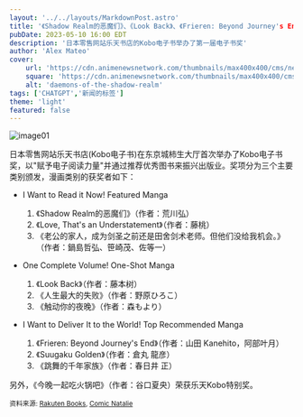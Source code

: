 ```yaml
---
layout: '../../layouts/MarkdownPost.astro'
title: '《Shadow Realm的恶魔们》、《Look Back》、《Frieren: Beyond Journey's End》漫画荣获第一届乐天Kobo电子书奖'
pubDate: 2023-05-10 16:00 EDT
description: '日本零售网站乐天书店的Kobo电子书举办了第一届电子书奖'
author: 'Alex Mateo'
cover:
    url: 'https://cdn.animenewsnetwork.com/thumbnails/max400x400/cms/news.5/187915/daemons-of-the-shadow-realm.jpg'
    square: 'https://cdn.animenewsnetwork.com/thumbnails/max400x400/cms/news.5/187915/daemons-of-the-shadow-realm.jpg'
    alt: 'daemons-of-the-shadow-realm'
tags: ['CHATGPT','新闻的标签']
theme: 'light'
featured: false
---
```


![image01](https://cdn.animenewsnetwork.com/thumbnails/max400x400/cms/news.5/187915/daemons-of-the-shadow-realm.jpg)

日本零售网站乐天书店(Kobo电子书)在东京城柿生大厅首次举办了Kobo电子书奖，以"赋予电子阅读力量"并通过推荐优秀图书来振兴出版业。奖项分为三个主要类别颁发，漫画类别的获奖者如下：

* I Want to Read it Now! Featured Manga

    1. 《Shadow Realm的恶魔们》（作者：荒川弘）
    2. 《Love, That's an Understatement》（作者：藤桃）
    3. 《老公的家人，成为剑圣之前还是田舍剑术老师。但他们没给我机会。》（作者：鍋島哲弘、笹崎茂、佐等一）

* One Complete Volume! One-Shot Manga

    1. 《Look Back》（作者：藤本树）
    2. 《人生最大的失败》（作者：野原ひろこ）
    3. 《触动你的夜晚》（作者：森もより）

* I Want to Deliver It to the World! Top Recommended Manga

    1. 《Frieren: Beyond Journey's End》（作者：山田 Kanehito，阿部叶月）
    2. 《Suugaku Golden》（作者：倉丸 龍彦）
    3. 《跳舞的千年家族》（作者：春日井 正）

另外，《今晚一起吃火锅吧》（作者：谷口夏央）荣获乐天Kobo特别奖。

<small>资料来源: <a href="https://books.rakuten.co.jp/event/e-book/2023/koboaward2023wi-ti8c/" target="_blank">Rakuten Books</a>, <a href="https://natalie.mu/comic/news/523882" target="_blank">Comic Natalie</a></small>